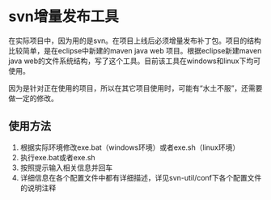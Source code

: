 # svn增量发布工具

在实际项目中，因为用的是svn。在项目上线后必须增量发布补丁包。项目的结构比较简单，是在eclipse中新建的maven java web 项目。根据eclipse新建maven java web的文件系统结构，写了这个工具。目前该工具在windows和linux下均可使用。

因为是针对正在使用的项目，所以在其它项目使用时，可能有“水土不服”，还需要做一定的修改。


## 使用方法

1. 根据实际环境修改exe.bat（windows环境）或者exe.sh（linux环境）
2. 执行exe.bat或者exe.sh
3. 按照提示输入相关信息并回车
4. 详细信息在各个配置文件中都有详细描述，详见svn-util/conf下各个配置文件的说明注释
